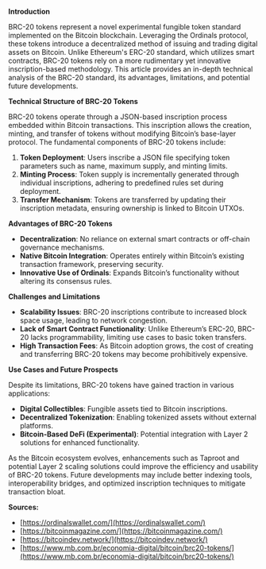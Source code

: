 

**Introduction**

BRC-20 tokens represent a novel experimental fungible token standard implemented on the Bitcoin blockchain. Leveraging the Ordinals protocol, these tokens introduce a decentralized method of issuing and trading digital assets on Bitcoin. Unlike Ethereum's ERC-20 standard, which utilizes smart contracts, BRC-20 tokens rely on a more rudimentary yet innovative inscription-based methodology. This article provides an in-depth technical analysis of the BRC-20 standard, its advantages, limitations, and potential future developments.

**Technical Structure of BRC-20 Tokens**

BRC-20 tokens operate through a JSON-based inscription process embedded within Bitcoin transactions. This inscription allows the creation, minting, and transfer of tokens without modifying Bitcoin’s base-layer protocol. The fundamental components of BRC-20 tokens include:

1. **Token Deployment**: Users inscribe a JSON file specifying token parameters such as name, maximum supply, and minting limits.
2. **Minting Process**: Token supply is incrementally generated through individual inscriptions, adhering to predefined rules set during deployment.
3. **Transfer Mechanism**: Tokens are transferred by updating their inscription metadata, ensuring ownership is linked to Bitcoin UTXOs.

**Advantages of BRC-20 Tokens**

- **Decentralization**: No reliance on external smart contracts or off-chain governance mechanisms.
- **Native Bitcoin Integration**: Operates entirely within Bitcoin’s existing transaction framework, preserving security.
- **Innovative Use of Ordinals**: Expands Bitcoin’s functionality without altering its consensus rules.

**Challenges and Limitations**
- **Scalability Issues**: BRC-20 inscriptions contribute to increased block space usage, leading to network congestion.
- **Lack of Smart Contract Functionality**: Unlike Ethereum’s ERC-20, BRC-20 lacks programmability, limiting use cases to basic token transfers.
- **High Transaction Fees**: As Bitcoin adoption grows, the cost of creating and transferring BRC-20 tokens may become prohibitively expensive.

**Use Cases and Future Prospects**

Despite its limitations, BRC-20 tokens have gained traction in various applications:
- **Digital Collectibles**: Fungible assets tied to Bitcoin inscriptions.
- **Decentralized Tokenization**: Enabling tokenized assets without external platforms.
- **Bitcoin-Based DeFi (Experimental)**: Potential integration with Layer 2 solutions for enhanced functionality.

As the Bitcoin ecosystem evolves, enhancements such as Taproot and potential Layer 2 scaling solutions could improve the efficiency and usability of BRC-20 tokens. Future developments may include better indexing tools, interoperability bridges, and optimized inscription techniques to mitigate transaction bloat.

**Sources:**

- [https://ordinalswallet.com/](https://ordinalswallet.com/)
- [https://bitcoinmagazine.com/](https://bitcoinmagazine.com/)
- [https://bitcoindev.network/](https://bitcoindev.network/)
- [https://www.mb.com.br/economia-digital/bitcoin/brc20-tokens/](https://www.mb.com.br/economia-digital/bitcoin/brc20-tokens/)
